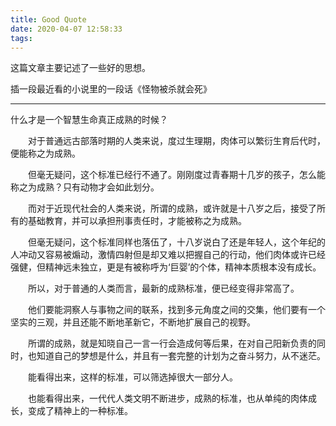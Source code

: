 ```yaml
---
title: Good Quote
date: 2020-04-07 12:58:33
tags:
---
```




这篇文章主要记述了一些好的思想。

<!--more-->

插一段最近看的小说里的一段话《怪物被杀就会死》

------

什么才是一个智慧生命真正成熟的时候？

　　对于普通远古部落时期的人类来说，度过生理期，肉体可以繁衍生育后代时，便能称之为成熟。

　　但毫无疑问，这个标准已经行不通了。刚刚度过青春期十几岁的孩子，怎么能称之为成熟？只有动物才会如此划分。

　　而对于近现代社会的人类来说，所谓的成熟，或许就是十八岁之后，接受了所有的基础教育，并可以承担刑事责任时，才能被称之为成熟。

　　但毫无疑问，这个标准同样也落伍了，十八岁说白了还是年轻人，这个年纪的人冲动又容易被煽动，激情四射但是却又难以把握自己的行动，他们肉体或许已经强健，但精神远未独立，更是有被称呼为‘巨婴’的个体，精神本质根本没有成长。

　　所以，对于普通的人类而言，最新的成熟标准，便已经变得非常高了。

　　他们要能洞察人与事物之间的联系，找到多元角度之间的交集，他们要有一个坚实的三观，并且还能不断地革新它，不断地扩展自己的视野。

　　所谓的成熟，就是知晓自己一言一行会造成何等后果，在对自己阳新负责的同时，也知道自己的梦想是什么，并且有一套完整的计划为之奋斗努力，从不迷茫。

　　能看得出来，这样的标准，可以筛选掉很大一部分人。

　　也能看得出来，一代代人类文明不断进步，成熟的标准，也从单纯的肉体成长，变成了精神上的一种标准。



